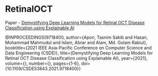 # RetinalOCT

Paper -  <a href= "https://ieeexplore.ieee.org/document/9718400" target= "_blank" >Demystifying  Deep Learning Models for Retinal OCT Disease Classification using Explainable AI</a>

@INPROCEEDINGS{9718400,
  author={Apon, Tasnim Sakib and Hasan, Mohammad Mahmudul and Islam, Abrar and Alam, Md. Golam Rabiul},
  booktitle={2021 IEEE Asia-Pacific Conference on Computer Science and Data Engineering (CSDE)}, 
  title={Demystifying Deep Learning Models for Retinal OCT Disease Classification using Explainable AI}, 
  year={2021},
  volume={},
  number={},
  pages={1-6},
  doi={10.1109/CSDE53843.2021.9718400}}

